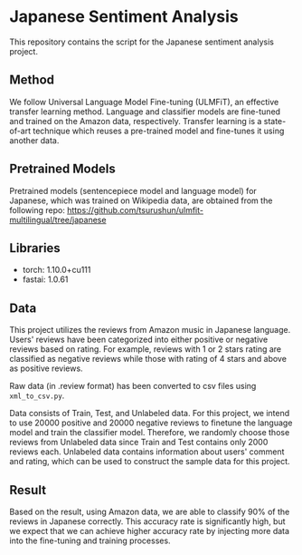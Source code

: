 # Japanese Sentiment Analysis
This repository contains the script for the Japanese sentiment analysis project.


## Method
We follow Universal Language Model Fine-tuning (ULMFiT), an effective transfer learning method.
Language and classifier models are fine-tuned and trained on the Amazon data, respectively.
Transfer learning is a state-of-art technique which reuses a pre-trained model and fine-tunes it using another data.


## Pretrained Models
Pretrained models (sentencepiece model and language model) for Japanese,
which was trained on Wikipedia data, are obtained from the following repo: 
https://github.com/tsurushun/ulmfit-multilingual/tree/japanese


## Libraries
- torch: 1.10.0+cu111
- fastai: 1.0.61


## Data
This project utilizes the reviews from Amazon music in Japanese language.
Users' reviews have been categorized into either positive or negative reviews based on rating.
For example, reviews with 1 or 2 stars rating are classified as negative reviews while those with
rating of 4 stars and above as positive reviews. 

Raw data (in .review format) has been converted to csv files using `xml_to_csv.py`.

Data consists of Train, Test, and Unlabeled data. For this project, we intend to use 20000 positive and 20000 negative reviews
to finetune the language model and train the classifier model. Therefore, we randomly choose
those reviews from Unlabeled data since Train and Test contains only 2000 reviews each.
Unlabeled data contains information about users' comment and rating, which can be used to 
construct the sample data for this project.


## Result
Based on the result, using Amazon data, we are able to classify 90% of the reviews in Japanese correctly. 
This accuracy rate is significantly high, but we expect that we can achieve higher accuracy rate by injecting more data
into the fine-tuning and training processes.
